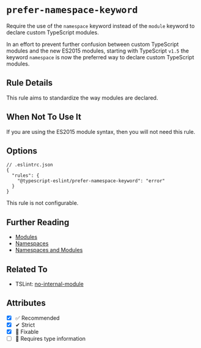 # `prefer-namespace-keyword`

Require the use of the `namespace` keyword instead of the `module` keyword to declare custom TypeScript modules.

In an effort to prevent further confusion between custom TypeScript modules and the new ES2015 modules, starting
with TypeScript `v1.5` the keyword `namespace` is now the preferred way to declare custom TypeScript modules.

## Rule Details

This rule aims to standardize the way modules are declared.

## When Not To Use It

If you are using the ES2015 module syntax, then you will not need this rule.

## Options

```jsonc
// .eslintrc.json
{
  "rules": {
    "@typescript-eslint/prefer-namespace-keyword": "error"
  }
}
```

This rule is not configurable.

## Further Reading

- [Modules](https://www.typescriptlang.org/docs/handbook/modules.html)
- [Namespaces](https://www.typescriptlang.org/docs/handbook/namespaces.html)
- [Namespaces and Modules](https://www.typescriptlang.org/docs/handbook/namespaces-and-modules.html)

## Related To

- TSLint: [no-internal-module](https://palantir.github.io/tslint/rules/no-internal-module/)

## Attributes

- [x] ✅ Recommended
- [x] ✔ Strict
- [x] 🔧 Fixable
- [ ] 💭 Requires type information
